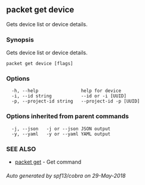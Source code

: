 ## packet get device

Gets device list or device details.

### Synopsis

Gets device list or device details.

```
packet get device [flags]
```

### Options

```
  -h, --help                help for device
  -i, --id string           --id or -i [UUID]
  -p, --project-id string   --project-id -p [UUID]
```

### Options inherited from parent commands

```
  -j, --json   -j or --json JSON output
  -y, --yaml   -y or --yaml YAML output
```

### SEE ALSO

* [packet get](packet_get.md)	 - Get command

###### Auto generated by spf13/cobra on 29-May-2018
